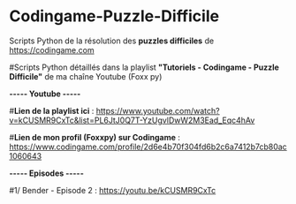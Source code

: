 # Codingame-Puzzle-Difficile
Scripts Python de la résolution des **puzzles difficiles** de https://codingame.com

#Scripts Python détaillés dans la playlist **"Tutoriels - Codingame - Puzzle Difficile"** de ma chaîne Youtube (Foxx py)

**----- Youtube -----**

#**Lien de la playlist ici** : https://www.youtube.com/watch?v=kCUSMR9CxTc&list=PL6JtJ0Q7T-YzUgvlDwW2M3Ead_Eqc4hAv

#**Lien de mon profil (Foxxpy) sur Codingame** : https://www.codingame.com/profile/2d6e4b70f304fd6b2c6a7412b7cb80ac1060643

**----- Episodes -----**

#1/ Bender - Episode 2 : https://youtu.be/kCUSMR9CxTc
